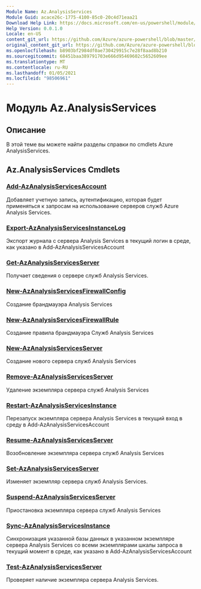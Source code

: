 ```yaml
---
Module Name: Az.AnalysisServices
Module Guid: acace26c-1775-4100-85c0-20c4d71eaa21
Download Help Link: https://docs.microsoft.com/en-us/powershell/module/az.analysisservices
Help Version: 0.0.1.0
Locale: en-US
content_git_url: https://github.com/Azure/azure-powershell/blob/master/src/AnalysisServices/AnalysisServices/help/Az.AnalysisServices.md
original_content_git_url: https://github.com/Azure/azure-powershell/blob/master/src/AnalysisServices/AnalysisServices/help/Az.AnalysisServices.md
ms.openlocfilehash: b8903bf2984df0ae730429915c7e28f8aad8b210
ms.sourcegitcommit: 68451baa389791703e666d95469602c5652609ee
ms.translationtype: MT
ms.contentlocale: ru-RU
ms.lasthandoff: 01/05/2021
ms.locfileid: "98506961"
---
```

# Модуль Az.AnalysisServices
## Описание
В этой теме вы можете найти разделы справки по cmdlets Azure AnalysisServices.

## Az.AnalysisServices Cmdlets
### [Add-AzAnalysisServicesAccount](Add-AzAnalysisServicesAccount.md)
Добавляет учетную запись, аутентификацию, которая будет применяться к запросам на использование серверов служб Azure Analysis Services.

### [Export-AzAnalysisServicesInstanceLog](Export-AzAnalysisServicesInstanceLog.md)
Экспорт журнала с сервера Analysis Services в текущий логин в среде, как указано в Add-AzAnalysisServicesAccount

### [Get-AzAnalysisServicesServer](Get-AzAnalysisServicesServer.md)
Получает сведения о сервере служб Analysis Services.

### [New-AzAnalysisServicesFirewallConfig](New-AzAnalysisServicesFirewallConfig.md)
Создание брандмауэра Analysis Services 

### [New-AzAnalysisServicesFirewallRule](New-AzAnalysisServicesFirewallRule.md)
Создание правила брандмауэра Служб Analysis Services

### [New-AzAnalysisServicesServer](New-AzAnalysisServicesServer.md)
Создание нового сервера служб Analysis Services

### [Remove-AzAnalysisServicesServer](Remove-AzAnalysisServicesServer.md)
Удаление экземпляра сервера служб Analysis Services

### [Restart-AzAnalysisServicesInstance](Restart-AzAnalysisServicesInstance.md)
Перезапуск экземпляра сервера Analysis Services в текущий вход в среду в Add-AzAnalysisServicesAccount

### [Resume-AzAnalysisServicesServer](Resume-AzAnalysisServicesServer.md)
Возобновление экземпляра сервера служб Analysis Services

### [Set-AzAnalysisServicesServer](Set-AzAnalysisServicesServer.md)
Изменяет экземпляр сервера служб Analysis Services.

### [Suspend-AzAnalysisServicesServer](Suspend-AzAnalysisServicesServer.md)
Приостановка экземпляра сервера служб Analysis Services

### [Sync-AzAnalysisServicesInstance](Sync-AzAnalysisServicesInstance.md)
Синхронизация указанной базы данных в указанном экземпляре сервера Analysis Services со всеми экземплярами шкалы запроса в текущий момент в среде, как указано в Add-AzAnalysisServicesAccount

### [Test-AzAnalysisServicesServer](Test-AzAnalysisServicesServer.md)
Проверяет наличие экземпляра сервера Analysis Services.

